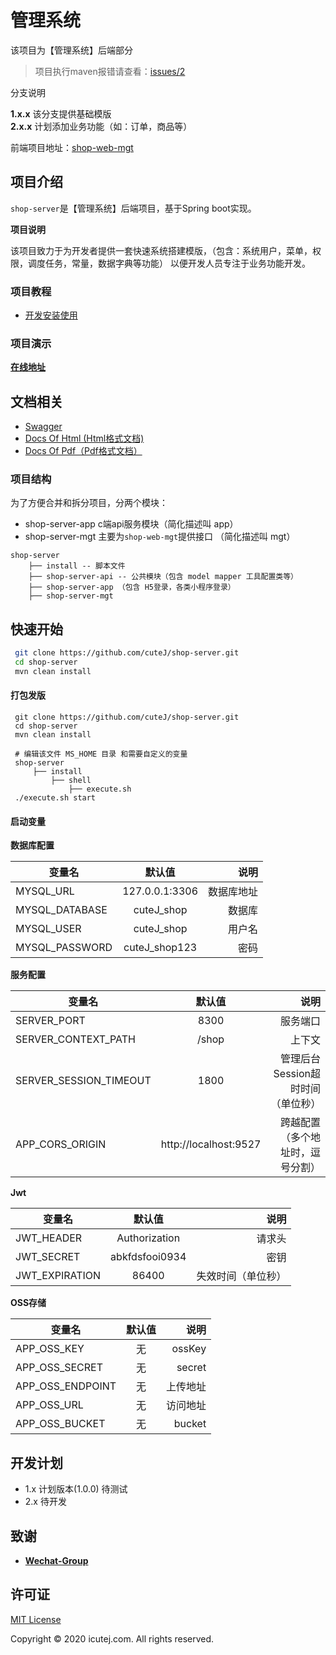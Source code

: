 # 管理系统
该项目为【管理系统】后端部分

>项目执行maven报错请查看：[issues/2](https://github.com/cuteJ/shop-server/issues/2)

分支说明

**1.x.x** 该分支提供基础模版  
**2.x.x** 计划添加业务功能（如：订单，商品等） 

前端项目地址：[shop-web-mgt](https://github.com/cuteJ/shop-web-mgt)

## 项目介绍
`shop-server`是【管理系统】后端项目，基于Spring boot实现。
 
 **项目说明**
 
   该项目致力于为开发者提供一套快速系统搭建模版，（包含：系统用户，菜单，权限，调度任务，常量，数据字典等功能）
 以便开发人员专注于业务功能开发。

### 项目教程

* [开发安装使用](https://juejin.im/post/5ebfae146fb9a043491e6e66)


### 项目演示
 <a href="http://shop-web-mgt.onlythinking.com" target="_blank">**在线地址**</a>

## 文档相关
* [Swagger](https://www.zzhjshop.com/shop_test/swagger-ui.html)
* [Docs Of Html (Html格式文档)](https://cutej.github.io/shop-server/index.html)
* [Docs Of Pdf（Pdf格式文档）](http://shop-mgt.zzhjshop.com/pdf/index.pdf)

### 项目结构

为了方便合并和拆分项目，分两个模块：

   * shop-server-app c端api服务模块（简化描述叫 app）
   * shop-server-mgt 主要为`shop-web-mgt`提供接口 （简化描述叫 mgt）

```
shop-server
    ├── install -- 脚本文件
    ├── shop-server-api -- 公共模块（包含 model mapper 工具配置类等）
    ├── shop-server-app （包含 H5登录，各类小程序登录） 
    ├── shop-server-mgt 
```

## 快速开始

``` bash
 git clone https://github.com/cuteJ/shop-server.git
 cd shop-server
 mvn clean install
```

#### 打包发版

```
 git clone https://github.com/cuteJ/shop-server.git
 cd shop-server
 mvn clean install

 # 编辑该文件 MS_HOME 目录 和需要自定义的变量
 shop-server
     ├── install
         ├── shell
             ├── execute.sh
 ./execute.sh start
```
#### 启动变量
**数据库配置**

变量名|默认值|说明
---|:--:|---:
MYSQL_URL|127.0.0.1:3306|数据库地址
MYSQL_DATABASE|cuteJ_shop|数据库
MYSQL_USER|cuteJ_shop|用户名
MYSQL_PASSWORD|cuteJ_shop123|密码

**服务配置**

变量名|默认值|说明
---|:--:|---:
SERVER_PORT|8300|服务端口
SERVER_CONTEXT_PATH|/shop|上下文
SERVER_SESSION_TIMEOUT|1800|管理后台Session超时时间（单位秒）
APP_CORS_ORIGIN|http://localhost:9527|跨越配置（多个地址时，逗号分割）

**Jwt**

变量名|默认值|说明
---|:--:|---:
JWT_HEADER|Authorization|请求头
JWT_SECRET|abkfdsfooi0934| 密钥
JWT_EXPIRATION|86400|失效时间（单位秒）

**OSS存储**

变量名|默认值|说明
---|:--:|---:
APP_OSS_KEY|无|ossKey
APP_OSS_SECRET|无|secret
APP_OSS_ENDPOINT|无|上传地址
APP_OSS_URL|无|访问地址
APP_OSS_BUCKET|无|bucket

## 开发计划
 * 1.x 计划版本(1.0.0) 待测试
 * 2.x 待开发 

## 致谢
 * [**Wechat-Group**](https://github.com/Wechat-Group/WxJava)
 
## 许可证

[MIT License](https://github.com/cuteJ/shop-server/blob/master/LICENSE)

Copyright © 2020 icutej.com. All rights reserved.
